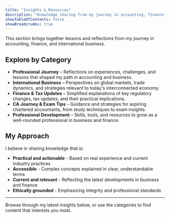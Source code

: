 ```yaml
---
title: "Insights & Resources"
description: "Knowledge sharing from my journey in accounting, finance, and international business"
showTableOfContents: false
showBreadcrumbs: true
---
```


This section brings together lessons and reflections from my journey in accounting, finance, and international business.


## Explore by Category

* **Professional Journey** – Reflections on experiences, challenges, and lessons that shaped my path in accounting and business.
* **International Business** – Perspectives on global markets, trade dynamics, and strategies relevant to today's interconnected economy.
* **Finance & Tax Updates** – Simplified explanations of key regulatory changes, tax updates, and their practical implications.
* **CA Journey & Exam Tips** – Guidance and strategies for aspiring chartered accountants, from study techniques to exam insights.
* **Professional Development** – Skills, tools, and resources to grow as a well-rounded professional in business and finance.

## My Approach

I believe in sharing knowledge that is:

- **Practical and actionable** - Based on real experience and current industry practices
- **Accessible** - Complex concepts explained in clear, understandable terms
- **Current and relevant** - Reflecting the latest developments in business and finance
- **Ethically grounded** - Emphasizing integrity and professional standards


---

Browse through my latest insights below, or use the categories to find content that interests you most.